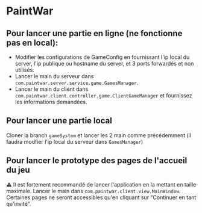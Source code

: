 # PaintWar

## Pour lancer une partie en ligne (ne fonctionne pas en local):
- Modifier les configurations de GameConfig en fournissant l'ip local du server, l'ip publique ou hostname du server, et 3 ports forwardés et non utilisés.
- Lancer le main du serveur dans `com.paintwar.server.service.game.GamesManager`.
- Lancer le main du client dans `com.paintwar.client.controller.game.ClientGameManager` et fournissez les informations demandées.

## Pour lancer une partie local
Cloner la branch `gameSystem` et lancer les 2 main comme précédemment (il faudra modfier l'ip local du serveur dans `GamesManager`)

## Pour lancer le prototype des pages de l'accueil du jeu
:warning: Il est fortement recommandé de lancer l'application en la mettant en taille maximale.
Lancer le main dans `com.paintwar.client.view.MainWindow`.
Certaines pages ne seront accessibles qu'en cliquant sur "Continuer en tant qu'invité".

